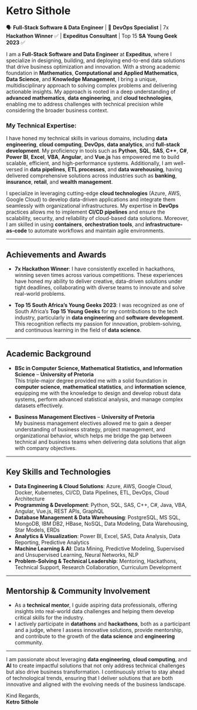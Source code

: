 # Ketro Sithole  
🗣️ **Full-Stack Software & Data Engineer** | 🚀 **DevOps Specialist** | 7x **Hackathon Winner** ✅ | **Expeditus Consultant** | Top 15 **SA Young Geek 2023** ✅  

I am a **Full-Stack Software and Data Engineer** at **Expeditus**, where I specialize in designing, building, and deploying end-to-end data solutions that drive business optimization and innovation. With a strong academic foundation in **Mathematics**, **Computational and Applied Mathematics**, **Data Science**, and **Knowledge Management**, I bring a unique, multidisciplinary approach to solving complex problems and delivering actionable insights. My approach is rooted in a deep understanding of **advanced mathematics**, **data engineering**, and **cloud technologies**, enabling me to address challenges with technical precision while considering the broader business context.

### **My Technical Expertise:**  
I have honed my technical skills in various domains, including **data engineering**, **cloud computing**, **DevOps**, **data analytics**, and **full-stack development**. My proficiency in tools such as **Python**, **SQL**, **SAS**, **C++**, **C#**, **Power BI**, **Excel**, **VBA**, **Angular**, and **Vue.js** has empowered me to build scalable, efficient, and high-performance systems. Additionally, I am well-versed in **data pipelines**, **ETL processes**, and **data warehousing**, having delivered comprehensive solutions across industries such as **banking**, **insurance**, **retail**, and **wealth management**.

I specialize in leveraging cutting-edge **cloud technologies** (Azure, AWS, Google Cloud) to develop data-driven applications and integrate them seamlessly with organizational infrastructures. My expertise in **DevOps** practices allows me to implement **CI/CD pipelines** and ensure the scalability, security, and reliability of cloud-based data solutions. Moreover, I am skilled in using **containers**, **orchestration tools**, and **infrastructure-as-code** to automate workflows and maintain agile environments.

---


## **Achievements and Awards**  

- **7x Hackathon Winner**: I have consistently excelled in hackathons, winning seven times across various competitions. These experiences have honed my ability to deliver creative, data-driven solutions under tight deadlines, collaborating with diverse teams to innovate and solve real-world problems.
  
- **Top 15 South Africa’s Young Geeks 2023**: I was recognized as one of South Africa’s **Top 15 Young Geeks** for my contributions to the tech industry, particularly in **data engineering** and **software development**. This recognition reflects my passion for innovation, problem-solving, and continuous learning in the field of **data science**.

---

## **Academic Background**  

- **BSc in Computer Science, Mathematical Statistics, and Information Science** – **University of Pretoria**  
  This triple-major degree provided me with a solid foundation in **computer science**, **mathematical statistics**, and **information science**, equipping me with the knowledge to design and develop robust data systems, perform advanced statistical analysis, and manage complex datasets effectively.

- **Business Management Electives** – **University of Pretoria**  
  My business management electives allowed me to gain a deeper understanding of business strategy, project management, and organizational behavior, which helps me bridge the gap between technical and business teams when delivering data solutions that align with company objectives.

---

## **Key Skills and Technologies**

- **Data Engineering & Cloud Solutions**: Azure, AWS, Google Cloud, Docker, Kubernetes, CI/CD, Data Pipelines, ETL, DevOps, Cloud Architecture
- **Programming & Development**: Python, SQL, SAS, C++, C#, Java, VBA, Angular, Vue.js, REST APIs, GraphQL
- **Database Management & Data Warehousing**: PostgreSQL, MS SQL, MongoDB, IBM DB2, HBase, NoSQL, Data Modeling, Data Warehousing, Star Models, ERDs
- **Analytics & Visualization**: Power BI, Excel, SAS, Data Analysis, Data Reporting, Predictive Analytics
- **Machine Learning & AI**: Data Mining, Predictive Modeling, Supervised and Unsupervised Learning, Neural Networks, NLP
- **Problem-Solving & Technical Leadership**: Mentoring, Hackathons, Technical Support, Research Collaboration, Curriculum Development

---

## **Mentorship & Community Involvement**

- As a **technical mentor**, I guide aspiring data professionals, offering insights into real-world data challenges and helping them develop critical skills for the industry.  
- I actively participate in **datathons** and **hackathons**, both as a participant and a judge, where I assess innovative solutions, provide mentorship, and contribute to the growth of the **data science** and **engineering** community.

---

I am passionate about leveraging **data engineering**, **cloud computing**, and **AI** to create impactful solutions that not only address technical challenges but also drive business transformation. I continuously strive to stay ahead of technological trends, ensuring that I deliver solutions that are both innovative and aligned with the evolving needs of the business landscape.

Kind Regards,  
**Ketro Sithole**
